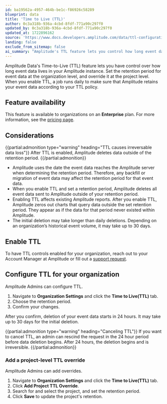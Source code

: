 ```yaml
---
id: ba19562a-4957-464b-be1c-f86926c58289
blueprint: data
title: 'Time to Live (TTL)'
author: 0c3a318b-936a-4cbd-8fdf-771a90c297f0
updated_by: 0c3a318b-936a-4cbd-8fdf-771a90c297f0
updated_at: 1722896162
source: 'https://www.docs.developers.amplitude.com/data/ttl-configuration/'
landing: false
exclude_from_sitemap: false
ai_summary: "Amplitude's TTL feature lets you control how long event data lives in your instance. You can set the retention period at the organization level and override it at the project level. Enabling TTL triggers daily data retention checks. This feature is available on the Enterprise plan. Remember, enabling TTL permanently deletes data. Admins can configure TTL settings. To enable TTL, contact your Account Manager or submit a support request. Admins can also add project-level TTL overrides. Remember, once TTL deletion starts, it is irreversible."
---
```

Amplitude Data's Time-to-Live (TTL) feature lets you have control over how long event data lives in your Amplitude instance. Set the retention period for event data at the organization level, and override it at the project level. When you enable TTL, a job runs daily to make sure that Amplitude retains your event data according to your TTL policy.

## Feature availability

This feature is available to organizations on an **Enterprise** plan. For more information, see the [pricing page](https://amplitude.com/pricing).

## Considerations

{{partial:admonition type="warning" heading="TTL causes irreversable data loss"}}
After TTL is enabled, Amplitude deletes data outside of the retention period.
{{/partial:admonition}}

- Amplitude uses the date the event data reaches the Amplitude server when determining the retention period. Therefore, any backfill or migration of event data may affect the retention period for that event data.
- When you enable TTL and set a retention period, Amplitude deletes all event data sent to Amplitude outside of your retention period.
- Enabling TTL affects existing Amplitude reports. After you enable TTL, Amplitude zeros out charts that query data outside the set retention period. They appear as if the data for that period never existed within Amplitude.
- The initial deletion may take longer than daily deletions. Depending on an organization’s historical event volume, it may take up to 30 days.

## Enable TTL 

To have TTL controls enabled for your organization, reach out to your Account Manager at Amplitude or fill out a [support request](https://help.amplitude.com/hc/en-us/requests/new).

## Configure TTL for your organization

Amplitude Admins can configure TTL. 

1. Navigate to **Organization Settings** and click the **Time to Live(TTL)** tab.
2. Choose the retention period.
3. Confirm your changes.

After you confirm, deletion of your event data starts in 24 hours. It may take up to 30 days for the initial deletion. 

{{partial:admonition type="warning" heading="Canceling TTL"}}
If you want to cancel TTL, an admin can rescind the request in the 24 hour period before data deletion begins. After 24 hours, the deletion begins and is irreversible.
{{/partial:admonition}}

### Add a project-level TTL override

Amplitude Admins can add overrides.

1.  Navigate to **Organization Settings** and click the **Time to Live(TTL)** tab.
2. Click **Add Project TTL Override**.
3. Search for and select the project, and set the retention period.
4. Click **Save** to update the project's retention.
